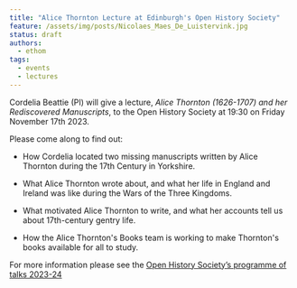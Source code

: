 ```yaml
---
title: "Alice Thornton Lecture at Edinburgh's Open History Society"
feature: /assets/img/posts/Nicolaes_Maes_De_Luistervink.jpg 
status: draft
authors:
  - ethom
tags:
  - events
  - lectures
---
```


Cordelia Beattie (PI) will give a lecture, *Alice Thornton (1626-1707) and her Rediscovered Manuscripts*, to the Open History Society at 19:30 on Friday November 17th 2023.

Please come along to find out:

* How Cordelia located two missing manuscripts written by Alice Thornton during the 17th Century in Yorkshire.

* What Alice Thornton wrote about, and what her life in England and Ireland was like during the Wars of the Three Kingdoms.

* What motivated Alice Thornton to write, and what her accounts tell us about 17th-century gentry life.

* How the Alice Thornton's Books team is working to make Thornton's books available for all to study.



For more information please see the [Open History Society’s 
programme of talks 2023-24](https://openhistorysociety.org/2012-13-programme-of-talks/) 

